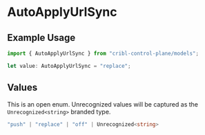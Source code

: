 # AutoApplyUrlSync

## Example Usage

```typescript
import { AutoApplyUrlSync } from "cribl-control-plane/models";

let value: AutoApplyUrlSync = "replace";
```

## Values

This is an open enum. Unrecognized values will be captured as the `Unrecognized<string>` branded type.

```typescript
"push" | "replace" | "off" | Unrecognized<string>
```